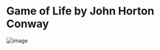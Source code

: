 # Game of Life by John Horton Conway


![image](https://github.com/ThePixelated/Cellular_Automata/assets/44131061/8f17f56c-44c5-4c7f-b1ae-04d3e2482656)
